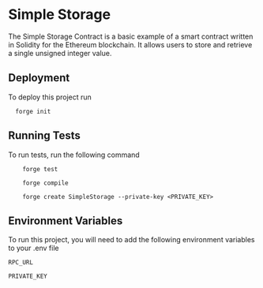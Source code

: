 
# Simple Storage 

The Simple Storage Contract is a basic example of a smart contract written in Solidity for the Ethereum blockchain. It allows users to store and retrieve a single unsigned integer value.


## Deployment

To deploy this project run

```foundry
  forge init 
```


## Running Tests

To run tests, run the following command

```solidity
    forge test 
```

```solidity
    forge compile
```
```solidity
    forge create SimpleStorage --private-key <PRIVATE_KEY>
```


## Environment Variables

To run this project, you will need to add the following environment variables to your .env file

`RPC_URL`

`PRIVATE_KEY`

